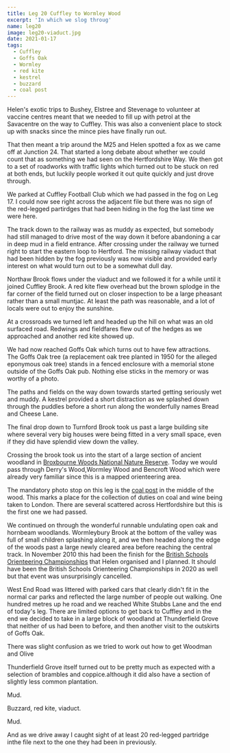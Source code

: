 ```yaml
---
title: Leg 20 Cuffley to Wormley Wood
excerpt: 'In which we slog throug'
name: leg20
image: leg20-viaduct.jpg
date: 2021-01-17
tags:
  - Cuffley
  - Goffs Oak
  - Wormley
  - red kite
  - kestrel
  - buzzard
  - coal post
---
```


Helen's exotic trips to Bushey, Elstree and Stevenage to volunteer at vaccine centres meant that we needed to fill up with petrol at the Savacentre on the way to Cuffley. This was also a convenient place to stock up with snacks since the mince pies have finally run out.

That then meant a trip around the M25 and Helen spotted a fox as we came off at Junction 24. That started a long debate about whether we could count that as something we had seen on the Hertfordshire Way. We then got to a set of roadworks with traffic lights which turned out to be stuck on red at both ends, but luckily people worked it out quite quickly and just drove through.

We parked at Cuffley Football Club which we had passed in the fog on Leg 17. I could now see right across the adjacent file but there was no sign of the red-legged partirdges that had been hiding in the fog the last time we were here.

The track down to the railway was as muddy as expected, but somebody had still managed to drive most of the way down it before abandoning a car in deep mud in a field entrance. After crossing under the railway we turned right to start the eastern loop to Hertford. The missing railway viaduct that had been hidden by the fog previously was now visible and provided early interest on what would turn out to be a somewhat dull day.

Northaw Brook flows under the viaduct and we followed it for a while until it joined Cuffley Brook. A red kite flew overhead but the brown splodge in the far corner of the field turned out on closer inspection to be a large pheasant rather than a small muntjac. At least the path was reasonable, and a lot of locals were out to enjoy the sunshine.

At a crossroads we turned left and headed up the hill on what was an old surfaced road. Redwings and fieldfares flew out of the hedges as we approached and another red kite showed up.

We had now reached Goffs Oak which turns out to have few attractions. The Goffs Oak tree (a replacement oak tree planted in 1950 for the alleged eponymous oak tree) stands in a fenced enclosure with a memorial stone outside of the Goffs Oak pub. Nothing else sticks in the memory or was worthy of a photo.

The paths and fields on the way down towards started getting seriously wet and muddy. A kestrel provided a short distraction as we splashed down through the puddles before a short run along the wonderfully names Bread and Cheese Lane.

The final drop down to Turnford Brook took us past a large building site where several very big houses were being fitted in a very small space, even if they did have splendid view down the valley.

Crossing the brook took us into the start of a large section of ancient woodland in [Broxbourne Woods National Nature Reserve](https://www.hertfordshire.gov.uk/media-library/documents/environment-and-planning/countryside-management-service-%E2%80%93-places-to-visit/places-to-visit/broxbourne-woods/broxbourne-woods-walkers-guide.pdf). Today we would pass through Derry's Wood,Wormley Wood and Bencroft Wood which were already very familiar since this is a mapped orienteering area.

The mandatory photo stop on this leg is the [coal post](https://www.northmymmshistory.uk/2018/01/south-hertfordshires-coal-posts.html) in the middle of the wood. This marks a place for the collection of duties on coal and wine being taken to London. There are several scattered across Hertfordshire but this is the first one we had passed.

We continued on through the wonderful runnable undulating open oak and hornbeam woodlands. Wormleybury Brook at the bottom of the valley was full of small children splashing along it, and we then headed along the edge of the woods past a large newly cleared area before reaching the central track. In November 2010 this had been the finish for the [British Schools Orienteering Championships](<(https://www.happyherts.routegadget.co.uk/rg2/#56)>) that Helen organised and I planned. It should have been the British Schools Orienteering Championships in 2020 as well but that event was unsurprisingly cancelled.

West End Road was littered with parked cars that clearly didn't fit in the normal car parks and reflected the large number of people out walking. One hundred metres up he road and we reached White Stubbs Lane and the end of today's leg. There are limited options to get back to Cuffley and in the end we decided to take in a large block of woodland at Thunderfield Grove that neither of us had been to before, and then another visit to the outskirts of Goffs Oak.

There was slight confusion as we tried to work out how to get Woodman and Olive

Thunderfield Grove itself turned out to be pretty much as expected with a selection of brambles and coppice.although it did also have a section of slightly less common plantation.

Mud.

Buzzard, red kite, viaduct.

Mud.

And as we drive away I caught sight of at least 20 red-legged partridge inthe file next to the one they had been in previously.
